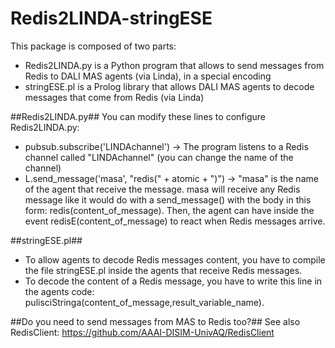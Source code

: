 # Redis2LINDA-stringESE
This package is composed of two parts:
- Redis2LINDA.py is a Python program that allows to send messages from Redis to DALI MAS agents (via Linda), in a special encoding
- stringESE.pl is a Prolog library that allows DALI MAS agents to decode messages that come from Redis (via Linda)

##Redis2LINDA.py##
You can modify these lines to configure Redis2LINDA.py:
- pubsub.subscribe('LINDAchannel') -> The program listens to a Redis channel called "LINDAchannel" (you can change the name of the channel)
- L.send_message('masa', "redis(" + atomic + ")") -> "masa" is the name of the agent that receive the message. masa will receive any Redis message like it would do with a send_message() with the body in this form: redis(content_of_message). Then, the agent can have inside the event redisE(content_of_message) to react when Redis messages arrive.

##stringESE.pl##
- To allow agents to decode Redis messages content, you have to compile the file stringESE.pl inside the agents that receive Redis messages.
- To decode the content of a Redis message, you have to write this line in the agents code: pulisciStringa(content_of_message,result_variable_name).

##Do you need to send messages from MAS to Redis too?##
See also RedisClient: https://github.com/AAAI-DISIM-UnivAQ/RedisClient
